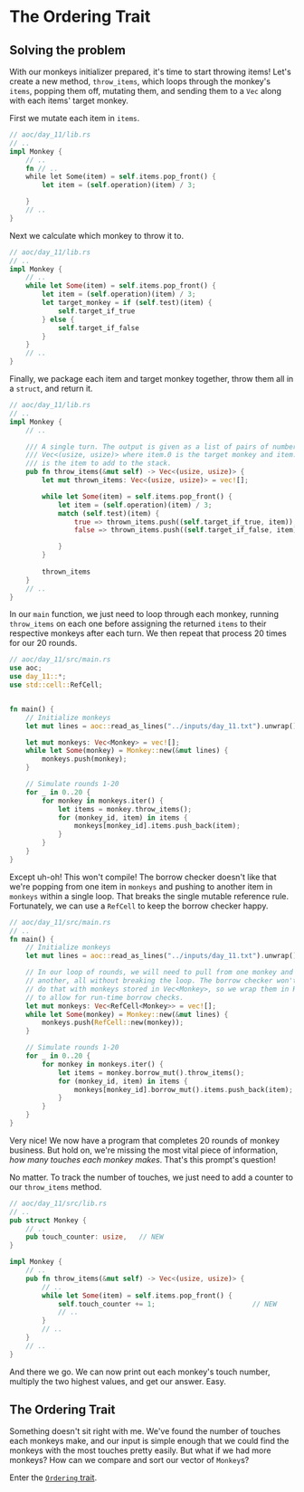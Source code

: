 # The Ordering Trait
## Solving the problem
With our monkeys initializer prepared, it's time to start throwing items! Let's create a new method, `throw_items`, which loops through the monkey's `items`, popping them off, mutating them, and sending them to a `Vec` along with each items' target monkey.

First we mutate each item in `items`.
```rust
// aoc/day_11/lib.rs
// ..
impl Monkey {
    // ..
    fn // ..
    while let Some(item) = self.items.pop_front() {
        let item = (self.operation)(item) / 3;

    }
    // ..
}
```
Next we calculate which monkey to throw it to.
```rust
// aoc/day_11/lib.rs
// ..
impl Monkey {
    // ..
    while let Some(item) = self.items.pop_front() {
        let item = (self.operation)(item) / 3;
        let target_monkey = if (self.test)(item) {
            self.target_if_true
        } else {
            self.target_if_false
        }
    }
    // ..
}
```
Finally, we package each item and target monkey together, throw them all in a `struct`, and return it.
```rust
// aoc/day_11/lib.rs
// ..
impl Monkey {
    // ..

    /// A single turn. The output is given as a list of pairs of numbers 
    /// Vec<(usize, usize)> where item.0 is the target monkey and item.1
    /// is the item to add to the stack.
    pub fn throw_items(&mut self) -> Vec<(usize, usize)> {
        let mut thrown_items: Vec<(usize, usize)> = vec![];

        while let Some(item) = self.items.pop_front() {
            let item = (self.operation)(item) / 3;
            match (self.test)(item) {
                true => thrown_items.push((self.target_if_true, item)),
                false => thrown_items.push((self.target_if_false, item)),

            }
        }
        
        thrown_items
    }
    // ..
}
```
In our `main` function, we just need to loop through each monkey, running `throw_items` on each one before assigning the returned `items` to their respective monkeys after each turn. We then repeat that process 20 times for our 20 rounds.
```rust
// aoc/day_11/src/main.rs
use aoc;
use day_11::*;
use std::cell::RefCell;


fn main() {
    // Initialize monkeys
    let mut lines = aoc::read_as_lines("../inputs/day_11.txt").unwrap();

    let mut monkeys: Vec<Monkey> = vec![];
    while let Some(monkey) = Monkey::new(&mut lines) {
        monkeys.push(monkey);
    }

    // Simulate rounds 1-20
    for _ in 0..20 {
        for monkey in monkeys.iter() {
            let items = monkey.throw_items();
            for (monkey_id, item) in items {
                monkeys[monkey_id].items.push_back(item);
            }
        }
    }
}
```
Except uh-oh! This won't compile! The borrow checker doesn't like that we're popping from one item in `monkeys` and pushing to another item in `monkeys` within a single loop. That breaks the single mutable reference rule. Fortunately, we can use a `RefCell` to keep the borrow checker happy.
```rust
// aoc/day_11/src/main.rs
// ..
fn main() {
    // Initialize monkeys
    let mut lines = aoc::read_as_lines("../inputs/day_11.txt").unwrap();

    // In our loop of rounds, we will need to pull from one monkey and push to 
    // another, all without breaking the loop. The borrow checker won't let us
    // do that with monkeys stored in Vec<Monkey>, so we wrap them in RefCell
    // to allow for run-time borrow checks.
    let mut monkeys: Vec<RefCell<Monkey>> = vec![];
    while let Some(monkey) = Monkey::new(&mut lines) {
        monkeys.push(RefCell::new(monkey));
    }

    // Simulate rounds 1-20
    for _ in 0..20 {
        for monkey in monkeys.iter() {
            let items = monkey.borrow_mut().throw_items();
            for (monkey_id, item) in items {
                monkeys[monkey_id].borrow_mut().items.push_back(item);
            }
        }
    }
}
```
Very nice! We now have a program that completes 20 rounds of monkey business. But hold on, we're missing the most vital piece of information, _how many touches each monkey makes_. That's this prompt's question!

No matter. To track the number of touches, we just need to add a counter to our `throw_items` method.
```rust
// aoc/day_11/src/lib.rs
// ..
pub struct Monkey {
    // ..
    pub touch_counter: usize,   // NEW
}

impl Monkey {
    // ..
    pub fn throw_items(&mut self) -> Vec<(usize, usize)> {
        // ..
        while let Some(item) = self.items.pop_front() {
            self.touch_counter += 1;                        // NEW
            // ..
        }
        // ..
    }
    // ..
}
```
And there we go. We can now print out each monkey's touch number, multiply the two highest values, and get our answer. Easy.

## The Ordering Trait
Something doesn't sit right with me. We've found the number of touches each monkeys make, and our input is simple enough that we could find the monkeys with the most touches pretty easily. But what if we had more monkeys? How can we compare and sort our vector of `Monkey`s?

Enter the [`Ordering` trait]().